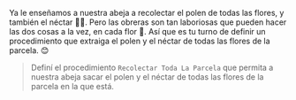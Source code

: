 <gs-attire
  attire-url="https://raw.githubusercontent.com/MumukiProject/mumuki-guia-gobstones-practica-repeticion-simple-kids/master/assets/attires/config.json">
</gs-attire>

<gs-toolbox toolbox-url="https://raw.githubusercontent.com/MumukiProject/mumuki-guia-gobstones-practica-repeticion-simple-kids/master/assets/toolbox_1553783444661.xml"></gs-toolbox>

Ya le enseñamos a nuestra abeja a recolectar el polen de todas las flores, y también el néctar :hibiscus::honeybee:. Pero las obreras son tan laboriosas que pueden hacer las dos cosas a la vez, en cada flor :muscle:. Así que es tu turno de definir un procedimiento que extraiga el polen y el néctar de todas las flores de la parcela. :blush:

> Definí el procedimiento `Recolectar Toda La Parcela` que permita a nuestra abeja sacar el polen y el néctar de todas las flores de la parcela en la que está. 

